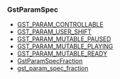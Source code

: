 ### GstParamSpec

* [GST_PARAM_CONTROLLABLE]()
* [GST_PARAM_USER_SHIFT]()
* [GST_PARAM_MUTABLE_PAUSED]()
* [GST_PARAM_MUTABLE_PLAYING]()
* [GST_PARAM_MUTABLE_READY]()
* [GstParamSpecFraction]()
* [gst_param_spec_fraction]()
